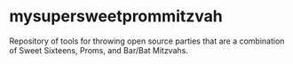 mysupersweetprommitzvah
=======================

Repository of tools for throwing open source parties that are a combination of Sweet Sixteens, Proms, and Bar/Bat Mitzvahs. 

